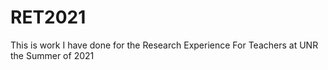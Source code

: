 # RET2021
This is work I have done for the Research Experience For Teachers at UNR the Summer of 2021

